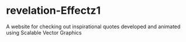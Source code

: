 # revelation-Effectz1
A website for checking out inspirational quotes developed and animated using  Scalable Vector Graphics
